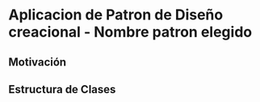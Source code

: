 # Aplicacion de Patron de Diseño creacional - Nombre patron elegido

## Motivación

## Estructura de Clases
